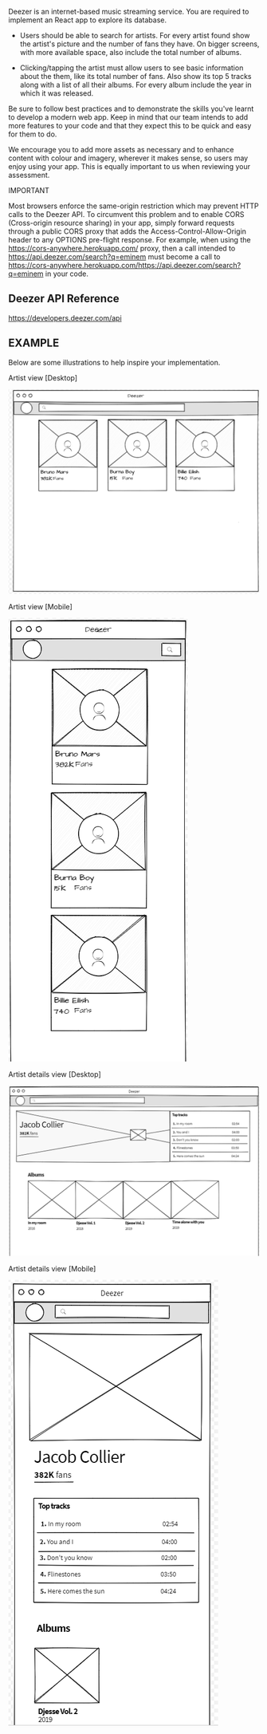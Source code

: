 Deezer is an internet-based music streaming service. You are required to implement an React app to explore its database.


- Users should be able to search for artists.  For every artist found show the artist's picture and the number of fans they have.  On bigger screens, with more available space, also include the total number of albums.

 

- Clicking/tapping the artist must allow users to see basic information about the them, like its total number of fans.  Also show its top 5 tracks along with a list of all their albums.  For every album include the year in which it was released.

 

Be sure to follow best practices and to demonstrate the skills you've learnt to develop a modern web app.  Keep in mind that our team intends to add more features to your code and that they expect this to be quick and easy for them to do.

 

We encourage you to add more assets as necessary and to enhance content with colour and imagery, wherever it makes sense, so users may enjoy using your app.  This is equally important to us when reviewing your assessment.
 

IMPORTANT

Most browsers enforce the same-origin restriction which may prevent HTTP calls to the Deezer API.  To circumvent this problem and to enable CORS (Cross-origin resource sharing) in your app, simply forward requests through a public CORS proxy that adds the Access-Control-Allow-Origin header to any OPTIONS pre-flight response.  For example, when using the https://cors-anywhere.herokuapp.com/ proxy, then a call intended to https://api.deezer.com/search?q=eminem must become a call to https://cors-anywhere.herokuapp.com/https://api.deezer.com/search?q=eminem in your code.

Deezer API Reference
--

https://developers.deezer.com/api

EXAMPLE
--

Below are some illustrations to help inspire your implementation.

Artist view [Desktop]

![](https://raw.githubusercontent.com/lenkie-code/frontend-assessment/master/wireframes/artist-web-view.png "Artist desktop")

Artist view [Mobile]

![](https://raw.githubusercontent.com/lenkie-code/frontend-assessment/master/wireframes/artist-mobile-view.png "Artist mobile")


Artist details view [Desktop]

![](https://raw.githubusercontent.com/lenkie-code/frontend-assessment/master/wireframes/artist-details-web-view.png "Artist details desktop")

Artist details view [Mobile]

![](https://raw.githubusercontent.com/lenkie-code/frontend-assessment/master/wireframes/artist-details-mobile.PNG "Artist details mobile")
